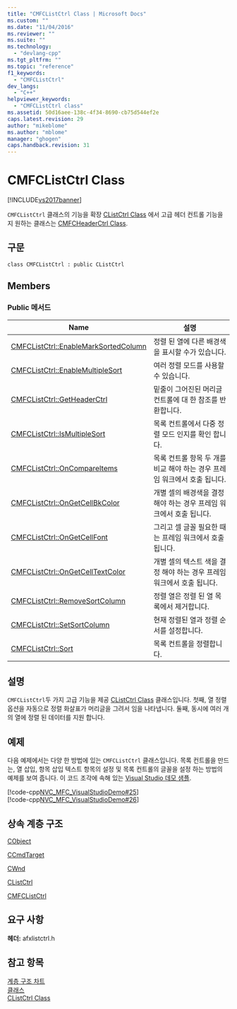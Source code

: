 ```yaml
---
title: "CMFCListCtrl Class | Microsoft Docs"
ms.custom: ""
ms.date: "11/04/2016"
ms.reviewer: ""
ms.suite: ""
ms.technology: 
  - "devlang-cpp"
ms.tgt_pltfrm: ""
ms.topic: "reference"
f1_keywords: 
  - "CMFCListCtrl"
dev_langs: 
  - "C++"
helpviewer_keywords: 
  - "CMFCListCtrl class"
ms.assetid: 50d16aee-138c-4f34-8690-cb75d544ef2e
caps.latest.revision: 29
author: "mikeblome"
ms.author: "mblome"
manager: "ghogen"
caps.handback.revision: 31
---
```

# CMFCListCtrl Class
[!INCLUDE[vs2017banner](../../assembler/inline/includes/vs2017banner.md)]

`CMFCListCtrl` 클래스의 기능을 확장 [CListCtrl Class](../../mfc/reference/clistctrl-class.md) 에서 고급 헤더 컨트롤 기능을 지 원하는 클래스는 [CMFCHeaderCtrl Class](../../mfc/reference/cmfcheaderctrl-class.md).  
  
## 구문  
  
```  
class CMFCListCtrl : public CListCtrl  
```  
  
## Members  
  
### Public 메서드  
  
|Name|설명|  
|----------|--------|  
|[CMFCListCtrl::EnableMarkSortedColumn](../Topic/CMFCListCtrl::EnableMarkSortedColumn.md)|정렬 된 열에 다른 배경색을 표시할 수가 있습니다.|  
|[CMFCListCtrl::EnableMultipleSort](../Topic/CMFCListCtrl::EnableMultipleSort.md)|여러 정렬 모드를 사용할 수 있습니다.|  
|[CMFCListCtrl::GetHeaderCtrl](../Topic/CMFCListCtrl::GetHeaderCtrl.md)|밑줄이 그어진된 머리글 컨트롤에 대 한 참조를 반환합니다.|  
|[CMFCListCtrl::IsMultipleSort](../Topic/CMFCListCtrl::IsMultipleSort.md)|목록 컨트롤에서 다중 정렬 모드 인지를 확인 합니다.|  
|[CMFCListCtrl::OnCompareItems](../Topic/CMFCListCtrl::OnCompareItems.md)|목록 컨트롤 항목 두 개를 비교 해야 하는 경우 프레임 워크에서 호출 됩니다.|  
|[CMFCListCtrl::OnGetCellBkColor](../Topic/CMFCListCtrl::OnGetCellBkColor.md)|개별 셀의 배경색을 결정 해야 하는 경우 프레임 워크에서 호출 됩니다.|  
|[CMFCListCtrl::OnGetCellFont](../Topic/CMFCListCtrl::OnGetCellFont.md)|그리고 셀 글꼴 필요한 때는 프레임 워크에서 호출 됩니다.|  
|[CMFCListCtrl::OnGetCellTextColor](../Topic/CMFCListCtrl::OnGetCellTextColor.md)|개별 셀의 텍스트 색을 결정 해야 하는 경우 프레임 워크에서 호출 됩니다.|  
|[CMFCListCtrl::RemoveSortColumn](../Topic/CMFCListCtrl::RemoveSortColumn.md)|정렬 열은 정렬 된 열 목록에서 제거합니다.|  
|[CMFCListCtrl::SetSortColumn](../Topic/CMFCListCtrl::SetSortColumn.md)|현재 정렬된 열과 정렬 순서를 설정합니다.|  
|[CMFCListCtrl::Sort](../Topic/CMFCListCtrl::Sort.md)|목록 컨트롤을 정렬합니다.|  
  
## 설명  
 `CMFCListCtrl`두 가지 고급 기능을 제공 [CListCtrl Class](../../mfc/reference/clistctrl-class.md) 클래스입니다.  첫째, 열 정렬 옵션을 자동으로 정렬 화살표가 머리글을 그려서 임을 나타냅니다.  둘째, 동시에 여러 개의 열에 정렬 된 데이터를 지원 합니다.  
  
## 예제  
 다음 예제에서는 다양 한 방법에 있는 `CMFCListCtrl` 클래스입니다.  목록 컨트롤을 만드는, 열 삽입, 항목 삽입 텍스트 항목의 설정 및 목록 컨트롤의 글꼴을 설정 하는 방법의 예제를 보여 줍니다.  이 코드 조각에 속해 있는  [Visual Studio 데모 샘플](../../top/visual-cpp-samples.md).  
  
 [!code-cpp[NVC_MFC_VisualStudioDemo#25](../../mfc/codesnippet/CPP/cmfclistctrl-class_1.h)]  
[!code-cpp[NVC_MFC_VisualStudioDemo#26](../../mfc/codesnippet/CPP/cmfclistctrl-class_2.cpp)]  
  
## 상속 계층 구조  
 [CObject](../../mfc/reference/cobject-class.md)  
  
 [CCmdTarget](../../mfc/reference/ccmdtarget-class.md)  
  
 [CWnd](../../mfc/reference/cwnd-class.md)  
  
 [CListCtrl](../../mfc/reference/clistctrl-class.md)  
  
 [CMFCListCtrl](../../mfc/reference/cmfclistctrl-class.md)  
  
## 요구 사항  
 **헤더:** afxlistctrl.h  
  
## 참고 항목  
 [계층 구조 차트](../../mfc/hierarchy-chart.md)   
 [클래스](../../mfc/reference/mfc-classes.md)   
 [CListCtrl Class](../../mfc/reference/clistctrl-class.md)
